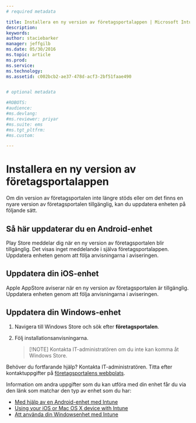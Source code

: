 ```yaml
---
# required metadata

title: Installera en ny version av företagsportalappen | Microsoft Intune
description:
keywords:
author: staciebarker
manager: jeffgilb
ms.date: 05/30/2016
ms.topic: article
ms.prod:
ms.service:
ms.technology:
ms.assetid: c002bcb2-ae37-478d-acf3-2bf51faae490


# optional metadata

#ROBOTS:
#audience:
#ms.devlang:
#ms.reviewer: priyar
#ms.suite: ems
#ms.tgt_pltfrm:
#ms.custom:

---
```


# Installera en ny version av företagsportalappen

Om din version av företagsportalen inte längre stöds eller om det finns en nyare version av företagsportalen tillgänglig, kan du uppdatera enheten på följande sätt.

## Så här uppdaterar du en Android-enhet

Play Store meddelar dig när en ny version av företagsportalen blir tillgänglig. Det visas inget meddelande i själva företagsportalappen. Uppdatera enheten genom att följa anvisningarna i aviseringen.

## Uppdatera din iOS-enhet

Apple AppStore aviserar när en ny version av företagsportalen är tillgänglig. Uppdatera enheten genom att följa anvisningarna i aviseringen.

## Uppdatera din Windows-enhet

1.  Navigera till Windows Store och sök efter **företagsportalen**.

2.  Följ installationsanvisningarna.

    > [!NOTE] Kontakta IT-administratören om du inte kan komma åt Windows Store.


Behöver du fortfarande hjälp? Kontakta IT-administratören. Titta efter kontaktuppgifter på [företagsportalens webbplats](http://portal.manage.microsoft.com).

Information om andra uppgifter som du kan utföra med din enhet får du via den länk som matchar den typ av enhet som du har:

- [Med hjälp av en Android-enhet med Intune](using-your-android-device-with-intune.md)</br>
- [Using your iOS or Mac OS X device with Intune](using-your-ios-or-mac-os-x-device-with-intune.md)</br>
- [Att använda din Windowsenhet med Intune](using-your-windows-device-with-intune.md)



<!--HONumber=Jun16_HO2-->


